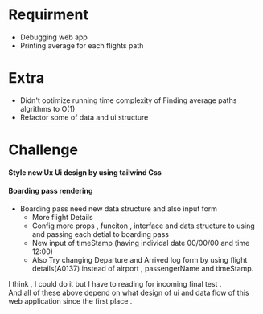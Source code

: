 
# Requirment

- Debugging web app 
- Printing average for each flights path


# Extra
- Didn't optimize running time complexity of Finding average paths algrithms to O(1)
- Refactor some of data and ui structure


# Challenge

#### Style new Ux Ui design by using tailwind Css

#### Boarding pass rendering 

- Boarding pass need new data structure and also input form
    - More flight Details
    - Config more props , funciton , interface and data structure to using and passing each detial to boarding pass 
    - New input of timeStamp (having individal date 00/00/00 and time 12:00) 
    - Also Try changing Departure and Arrived log form by using flight details(A0137) instead of airport , passengerName and timeStamp.
    
I think , I could do it but I have to reading for incoming final test .        
And all of these above depend on what design of ui and data flow of this web application since the first place . 

 


